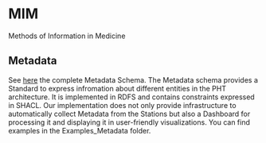 # MIM
Methods of Information in Medicine

## Metadata
See [here](https://github.com/LaurenzNeumann/PHTMetadata) the complete Metadata Schema.
The Metadata schema provides a Standard to express infromation about different entities in the PHT architecture.
It is implemented in RDFS and contains constraints expressed in SHACL. Our implementation does not only provide infrastructure to automatically collect Metadata from the Stations but also a Dashboard for processing it and displaying it in user-friendly visualizations.
You can find examples in the Examples_Metadata folder.